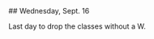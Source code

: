 
<div class="change">


<div class="week_heading" markdown="1">
## Wednesday, Sept. 16
</div>

<div class="column_one"  markdown="1">


Last day to drop the classes without a W.


</div>

</div>
